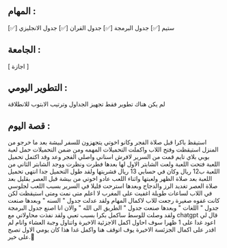 
## المهام :

[✅]  ستيم
[✅]  جدول البرمجة
[✅]  جدول القران
[✅]  جدول الانجليزي
## الجامعة :

[ اجازة ]
## التطوير اليومي :

لم يكن هناك تطوير فقط تجهيز الجداول وترتيب الابتوب للانطلاقة
## قصة اليوم :

استيقظ باكرا قبل صلاة الفجر وكانو اخوتي يتجهزون للسفر لبيشة بعد ما خرجو من المنزل استيقظت وفتح اللاب واكملت التحميلات المهمه ومن ضمن التحميلات حمل لعبة بوبي بلاي تايم قمت من السرير لافرش اسناني واصلي الفجر وعد وقد اكتمل تحميل اللعبة فتحت اللعبة ولعت الشابتر الاول لها بعدها فطرت ونظرت ووجد الشابتر الثاني من اللعبة ب12 ريال وكان في حسابي 13 ريال فشريتها ولقد طول التحميل جدا انتهى تحميل اللعبة بعد صلاة الظهر ولعبتها واثناء اللعب عادو اخوتي من بيشة قبل العصر بقليل بعد صلاة العصر تغديد الرز والدجاج وبعدها استرحت قليلا في السرير بسبب اللعب لجلوسي في اللاب لساعات طويلة اغفيت على المغرب لا اعلم متى نمت ومتى استيقظت لكن كانت غفوه صغيرة رجعت للاب لاكمال المهام ولقد عدلت جدول " السنه " وبعدها صنعت جدول " اللغات " وبعدها صنعت جدول " الطريق الى الله " والان انا اصنع جدول البرمجة ولقد وصلت للوسط ساكمل بكرا بسبب تعبي ولقد نفذت محاولاتي مع chatgpt قال لي اعود غدا على 1 ظهرا سوف احاول اكمل الاجزئية الاخيرة واتناول وجبة العشاء وانام لم اقدر على اكمال الجزئسة الاخيرة يوف اتوقف هنا واكمل غدا هذا كان يومي الاول تصبح على خير.🙂